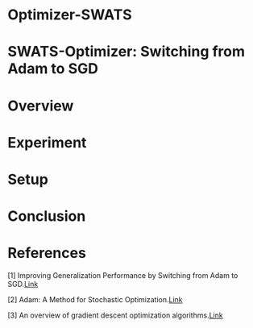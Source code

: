# Optimizer-SWATS
# SWATS-Optimizer: Switching from Adam to SGD


# Overview

# Experiment

# Setup

# Conclusion

# References 

<a id="1">[1]</a> 
Improving Generalization Performance by Switching from Adam to SGD.<a href="
https://doi.org/10.48550/arXiv.1712.07628
">Link</a>

<a id="2">[2]</a> 
Adam: A Method for Stochastic Optimization.<a href="
https://doi.org/10.48550/arXiv.1412.6980
">Link</a>

<a id="3">[3]</a> 
An overview of gradient descent optimization
algorithms.<a href="
https://arxiv.org/pdf/1609.04747.pdf
">Link</a>
